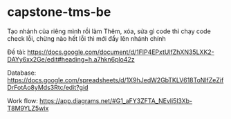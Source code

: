 # capstone-tms-be
Tạo nhánh của riêng mình rồi làm
Thêm, xóa, sửa gì code thì chạy code check lỗi, chừng nào hết lỗi thì mới đẩy lên nhánh chính

Đề tài: https://docs.google.com/document/d/1FlP4EPxtUlfZhXN35LXK2-DAYy6xx2Ge/edit#heading=h.a7hkn6plo42z

Database:  https://docs.google.com/spreadsheets/d/1X9hJedW2GbTKLV618ToNlfZeZifDrFotAo8yMds3Rtc/edit?gid

Work flow: https://app.diagrams.net/#G1_aFY3ZFTA_NEvli5l3Xb-T8M9YLZ5wix
